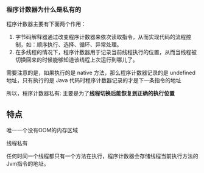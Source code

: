 

### 程序计数器为什么是私有的

程序计数器主要有下面两个作用：

1. 字节码解释器通过改变程序计数器来依次读取指令，从而实现代码的流程控制，如：顺序执行、选择、循环、异常处理。
2. 在多线程的情况下，程序计数器用于记录当前线程执行的位置，从而当线程被切换回来的时候能够知道该线程上次运行到哪儿了。

需要注意的是，如果执行的是 native 方法，那么程序计数器记录的是 undefined 地址，只有执行的是 Java 代码时程序计数器记录的才是下一条指令的地址

所以，程序计数器私有:  主要是为了**线程切换后能恢复到正确的执行位置**





## 特点

唯一一个没有OOM的内存区域

线程私有

任何时间一个线程都只有一个方法在执行，程序计数器会存储线程当前执行方法的Jvm指令的地址。